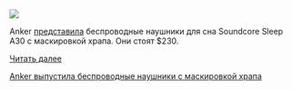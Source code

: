 <!--2025-09-20 13:17:14-->
<div class="yb">
  <div class="rss habr"><img src="https://habrastorage.org/getpro/habr/upload_files/e56/136/527/e56136527acfd6bc19e53959dec427d0.JPG" /><p>Anker <a href="https://www.soundcore.com/products/d1301-sleep-a30-smart-anc-earbuds-for-sleeping?variant=45247485280446" rel="noopener noreferrer nofollow">представила</a> беспроводные наушники для сна Soundcore Sleep A30 с маскировкой храпа. Они стоят $230.</p> <a href="https://habr.com/ru/articles/948892/#habracut">Читать далее</a> <p class="titl"><a href="https://habr.com/ru/news/948892/?utm_source=habrahabr&utm_medium=rss&utm_campaign=948892">Anker выпустила беспроводные наушники с маскировкой храпа</a></p></div>
</div>
